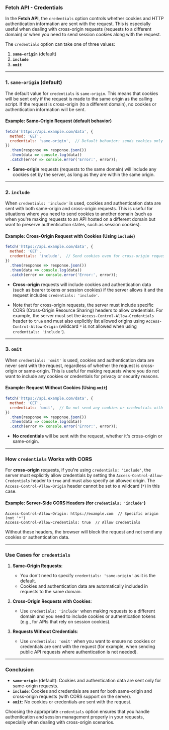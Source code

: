 ### **Fetch API - Credentials**

In the **Fetch API**, the `credentials` option controls whether cookies and HTTP authentication information are sent with the request. This is especially useful when dealing with cross-origin requests (requests to a different domain) or when you need to send session cookies along with the request.

The `credentials` option can take one of three values:

1. **`same-origin`** (default)
2. **`include`**
3. **`omit`**

---

### **1. `same-origin` (default)**

The default value for `credentials` is `same-origin`. This means that cookies will be sent only if the request is made to the same origin as the calling script. If the request is cross-origin (to a different domain), no cookies or authentication information will be sent.

#### **Example: Same-Origin Request (default behavior)**

```javascript
fetch('https://api.example.com/data', {
  method: 'GET',
  credentials: 'same-origin',  // Default behavior: sends cookies only for same-origin requests
})
  .then(response => response.json())
  .then(data => console.log(data))
  .catch(error => console.error('Error:', error));
```

- **Same-origin** requests (requests to the same domain) will include any cookies set by the server, as long as they are within the same origin.

---

### **2. `include`**

When `credentials: 'include'` is used, cookies and authentication data are sent with both same-origin and cross-origin requests. This is useful for situations where you need to send cookies to another domain (such as when you're making requests to an API hosted on a different domain but want to preserve authentication states, such as session cookies).

#### **Example: Cross-Origin Request with Cookies (Using `include`)**

```javascript
fetch('https://api.example.com/data', {
  method: 'GET',
  credentials: 'include',  // Send cookies even for cross-origin requests
})
  .then(response => response.json())
  .then(data => console.log(data))
  .catch(error => console.error('Error:', error));
```

- **Cross-origin** requests will include cookies and authentication data (such as bearer tokens or session cookies) if the server allows it and the request includes `credentials: 'include'`.

- Note that for cross-origin requests, the server must include specific CORS (Cross-Origin Resource Sharing) headers to allow credentials. For example, the server must set the `Access-Control-Allow-Credentials` header to `true` and must also explicitly list allowed origins using `Access-Control-Allow-Origin` (wildcard `*` is not allowed when using `credentials: 'include'`).

---

### **3. `omit`**

When `credentials: 'omit'` is used, cookies and authentication data are never sent with the request, regardless of whether the request is cross-origin or same-origin. This is useful for making requests where you do not want to include any cookies or credentials for privacy or security reasons.

#### **Example: Request Without Cookies (Using `omit`)**

```javascript
fetch('https://api.example.com/data', {
  method: 'GET',
  credentials: 'omit',  // Do not send any cookies or credentials with the request
})
  .then(response => response.json())
  .then(data => console.log(data))
  .catch(error => console.error('Error:', error));
```

- **No credentials** will be sent with the request, whether it's cross-origin or same-origin.

---

### **How `credentials` Works with CORS**

For **cross-origin** requests, if you're using `credentials: 'include'`, the server must explicitly allow credentials by setting the `Access-Control-Allow-Credentials` header to `true` and must also specify an allowed origin. The `Access-Control-Allow-Origin` header cannot be set to a wildcard (`*`) in this case.

#### **Example: Server-Side CORS Headers (for `credentials: 'include'`)**

```http
Access-Control-Allow-Origin: https://example.com  // Specific origin (not '*')
Access-Control-Allow-Credentials: true  // Allow credentials
```

Without these headers, the browser will block the request and not send any cookies or authentication data.

---

### **Use Cases for `credentials`**

1. **Same-Origin Requests**:
   - You don't need to specify `credentials: 'same-origin'` as it is the default.
   - Cookies and authentication data are automatically included in requests to the same domain.

2. **Cross-Origin Requests with Cookies**:
   - Use `credentials: 'include'` when making requests to a different domain and you need to include cookies or authentication tokens (e.g., for APIs that rely on session cookies).

3. **Requests Without Credentials**:
   - Use `credentials: 'omit'` when you want to ensure no cookies or credentials are sent with the request (for example, when sending public API requests where authentication is not needed).

---

### **Conclusion**

- **`same-origin`** (default): Cookies and authentication data are sent only for same-origin requests.
- **`include`**: Cookies and credentials are sent for both same-origin and cross-origin requests (with CORS support on the server).
- **`omit`**: No cookies or credentials are sent with the request.

Choosing the appropriate `credentials` option ensures that you handle authentication and session management properly in your requests, especially when dealing with cross-origin scenarios.
